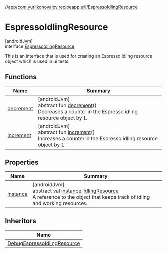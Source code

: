 //[app](../../../index.md)/[com.yuriikonovalov.recipeapp.util](../index.md)/[EspressoIdlingResource](index.md)

# EspressoIdlingResource

[androidJvm]\
interface [EspressoIdlingResource](index.md)

This is an interface that is used for creating an Espresso idling resource object which is used in ui tests.

## Functions

| Name | Summary |
|---|---|
| [decrement](decrement.md) | [androidJvm]<br>abstract fun [decrement](decrement.md)()<br>Decreases a counter in the Espresso idling resource object by 1. |
| [increment](increment.md) | [androidJvm]<br>abstract fun [increment](increment.md)()<br>Increases a counter in the Espresso idling resource object by 1. |

## Properties

| Name | Summary |
|---|---|
| [instance](instance.md) | [androidJvm]<br>abstract val [instance](instance.md): [IdlingResource](https://developer.android.com/reference/kotlin/androidx/test/espresso/IdlingResource.html)<br>A reference to the object that keeps track of idling and working resources. |

## Inheritors

| Name |
|---|
| [DebugEspressoIdlingResource](../-debug-espresso-idling-resource/index.md) |

